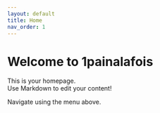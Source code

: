 ```yaml
---
layout: default
title: Home
nav_order: 1
---
```


# Welcome to 1painalafois

This is your homepage.  
Use Markdown to edit your content!

Navigate using the menu above.
